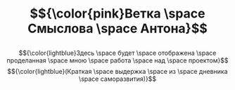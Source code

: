 <div align = "center">
  
# $${\color{pink}Ветка \space Смыслова \space Антона}$$
## 
$${\color{lightblue}Здесь \space будет \space отображена \space проделанная \space мною \space работа \space над \space проектом}$$
$${\color{lightblue}(Краткая \space выдержка \space из \space дневника \space саморазвития)}$$


</div>

